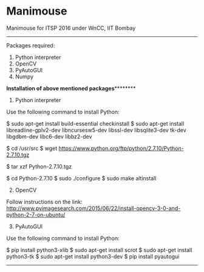 # Manimouse
Manimouse for ITSP 2016 under WnCC, IIT Bombay
************************************************************************************************************************

Packages required:
1. Python interpreter
2. OpenCV
3. PyAutoGUI
4. Numpy

************************************Installation of above mentioned packages********************************************

1. Python interpreter

Use the following command to install Python:

$ sudo apt-get install build-essential checkinstall
$ sudo apt-get install libreadline-gplv2-dev libncursesw5-dev libssl-dev libsqlite3-dev tk-dev libgdbm-dev libc6-dev libbz2-dev

$ cd /usr/src
$ wget https://www.python.org/ftp/python/2.7.10/Python-2.7.10.tgz

$ tar xzf Python-2.7.10.tgz

$ cd Python-2.7.10
$ sudo ./configure
$ sudo make altinstall

2. OpenCV

Follow instructions on the link:
http://www.pyimagesearch.com/2015/06/22/install-opencv-3-0-and-python-2-7-on-ubuntu/

3. PyAutoGUI

Use the following command to install Python:

$ pip install python3-xlib
$ sudo apt-get install scrot
$ sudo apt-get install python3-tk
$ sudo apt-get install python3-dev
$ pip install pyautogui

*************************************************************************************************************************
